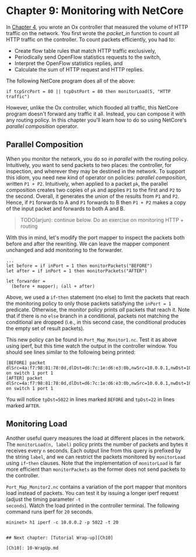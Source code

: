 Chapter 9: Monitoring with NetCore
==================================

In [Chapter 4](04-OxMonitor.md), you wrote an Ox controller that measured the volume of HTTP traffic on the network. You first wrote the _packet_in_
function to count all HTTP traffic on the controller. To count packets efficiently, you had to:

- Create flow table rules that match HTTP traffic exclusively,
- Periodically send OpenFlow statistics requests to the switch,
- Interpret the OpenFlow statistics replies, and
- Calculate the sum of HTTP request and HTTP replies.

The following NetCore program does all of the above:

```
if tcpSrcPort = 80 || tcpDstPort = 80 then monitorLoad(5, "HTTP traffic")
```

However, unlike the Ox controller, which flooded all traffic, this NetCore program doesn't forward any traffic it all. Instead, you can compose it
with any routing policy. In this chapter you'll learn how to do so using
NetCore's _parallel composition_ operator.

## Parallel Composition

When you monitor the network, you do so *in parallel* with the routing policy. Intuitively, you want to send packets to two places: the
controller, for inspection, and wherever they may be destined in the network. To support this idiom, you need new kind of operator on policies:
*parallel composition*, written `P1 + P2`. Intuitively, when applied to
a packet `pk`, the parallel composition creates two copies of `pk` and
applies `P1` to the first and `P2` to the second.  Overall, it generates the *union* of the results from
<code>P1</code> and <code>P2</code>.  Hence, if <code>P1</code> forwards to A and <code>P1</code> forwards to B then <code>P1 + P2</code> makes a copy of the input packet and forwards to both A and B.

> TODO(arjun): continue below. Do an exercise on monitoring HTTP + routing





With this in mind, let's modify the port mapper to inspect the packets both
before and after the rewriting.  We can leave the mapper component unchanged
and add monitoring to the forwarder.

```
...
let before = if inPort = 1 then monitorPackets("BEFORE")
let after = if inPort = 1 then monitorPackets("AFTER")

let forwarder =
  (before + mapper); (all + after)
```

Above, we used a 
<code>if</code>-<code>then</code> statement (no else) to limit the packets
that reach the monitoring policy to only those packets satisfying
the <code>inPort = 1</code> predicate.  Otherwise, the monitor policy
prints *all* packets that reach it.  Note that if there is no <code>else</code>
branch in a conditional, packets not matching the conditional are dropped
(i.e., in this second case, the conditional produces the empty set of result
packets).

This new policy can be found in <code>Port_Map_Monitor1.nc</code>.
Test it as above using iperf, but this time watch the output in the 
controller window.  You should see lines similar to the following being printed:
```
[BEFORE] packet dlSrc=4a:f7:98:81:78:0d,dlDst=d6:7c:1e:d6:e3:0b,nwSrc=10.0.0.1,nwDst=10.0.0.2,tpSrc=52923;tpDst=5022 on switch 1 port 1
[AFTER] packet dlSrc=4a:f7:98:81:78:0d,dlDst=d6:7c:1e:d6:e3:0b,nwSrc=10.0.0.1,nwDst=10.0.0.2,tpSrc=52923;tpDst=22 on switch 1 port 1
```
You will notice <code>tpDst=5022</code> in lines marked
<code>BEFORE</code> and <code>tpDst=22</code> in lines marked 
<code>AFTER</code>.

Monitoring Load
---------------

Another useful query measures the load at different places in the network.  The
<code>monitorLoad(n, label)</code> policy prints the number of packets and
bytes it receives every <code>n</code> seconds.  Each output line from this
query is prefixed by the
string <code>label</code>, and we can restrict the packets monitored by
<code>monitorLoad</code> using <code>if</code>-<code>then</code> clauses.
Note that the implementation 
of <code>monitorLoad</code> is far more efficient 
than <code>monitorPackets</code> as the former does not send packets 
to the controller.

<code>Port_Map_Monitor2.nc</code> contains a variation of the port mapper 
that monitors load instead of packets.  You can test it by
issuing a longer iperf request 
(adjust the timing parameter <code>-t seconds</code>).  Watch the load 
printed in the controller terminal.
The following command runs iperf for <code>20</code> seconds.
```
mininet> h1 iperf -c 10.0.0.2 -p 5022 -t 20


## Next chapter: [Tutorial Wrap-up][Ch10]

[Ch10]: 10-WrapUp.md
